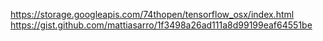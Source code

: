 https://storage.googleapis.com/74thopen/tensorflow_osx/index.html
https://gist.github.com/mattiasarro/1f3498a26ad111a8d99199eaf64551be
